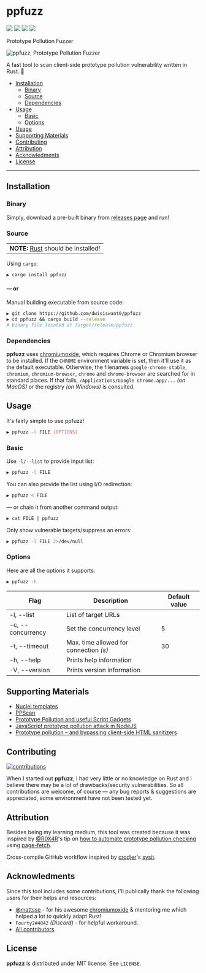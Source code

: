 # ppfuzz

<p align="left">
	<a href="https://www.rust-lang.org/"><img src="https://img.shields.io/badge/made%20with-Rust-red"></a>
	<a href="#"><img src="https://img.shields.io/badge/platform-osx%2Flinux%2Fwindows-blueviolet"></a>
	<a href="https://github.com/dwisiswant0/ppfuzz/releases"><img src="https://img.shields.io/github/release/dwisiswant0/ppfuzz?color=blue"></a>
	<a href="https://github.com/dwisiswant0/ppfuzz/issues"><img src="https://img.shields.io/github/issues/dwisiswant0/ppfuzz?color=yellow"></a>
</p>

Prototype Pollution Fuzzer

<img src="https://user-images.githubusercontent.com/25837540/124197070-f0ffb800-daf7-11eb-9d65-edda5d94633f.jpg" alt="ppfuzz, Prototype Pollution Fuzzer">

A fast tool to scan client-side prototype pollution vulnerability written in Rust. 🦀

- [Installation](#installation)
  - [Binary](#binary)
  - [Source](#source)
  - [Dependencies](#dependencies)
- [Usage](#usage)
  - [Basic](#basic)
  - [Options](#options)
- [Usage](#usage)
- [Supporting Materials](#supporting-materials)
- [Contributing](#contributing)
- [Attribution](#attribution)
- [Acknowledments](#acknowledments)
- [License](#license)

---

## Installation

### Binary

Simply, download a pre-built binary from [releases page](https://github.com/dwisiswant0/ppfuzz/releases) and run!

### Source

<table>
	<td><b>NOTE:</b> <a href="https://www.rust-lang.org/tools/install">Rust</a> should be installed!</td>
</table>

Using `cargo`:

```bash
▶ cargo install ppfuzz
```

#### — or

Manual building executable from source code:

```bash
▶ git clone https://github.com/dwisiswant0/ppfuzz
▶ cd ppfuzz && cargo build --release
# binary file located at target/release/ppfuzz
```

### Dependencies

**ppfuzz** uses [chromiumoxide](https://github.com/mattsse/chromiumoxide), which requires Chrome or Chromium browser to be installed.
If the `CHROME` environment variable is set, then it'll use it as the default executable. Otherwise, the filenames `google-chrome-stable`, `chromium`, `chromium-browser`, `chrome` and `chrome-browser` are searched for in standard places. If that fails, `/Applications/Google Chrome.app/...` _(on MacOS)_ or the registry _(on Windows)_ is consulted.


## Usage

It's fairly simple to use ppfuzz!

```bash
▶ ppfuzz -l FILE [OPTIONS]
```

### Basic

Use `-l/--list` to provide input list:

```bash
▶ ppfuzz -l FILE
```

You can also provide the list using I/O redirection:

```bash
▶ ppfuzz < FILE
```

— or chain it from another command output:

```bash
▶ cat FILE | ppfuzz
```

Only show vulnerable targets/suppress an errors:

```bash
▶ ppfuzz -l FILE 2>/dev/null
```

### Options

Here are all the options it supports:

```bash
▶ ppfuzz -h
```

| **Flag**          	| **Description**                        	| **Default value** 	|
|-------------------	|----------------------------------------	|-------------------	|
| -l, --list        	| List of target URLs                    	|                   	|
| -c, --concurrency 	| Set the concurrency level              	| 5                 	|
| -t, --timeout     	| Max. time allowed for connection _(s)_ 	| 30                	|
| -h, --help        	| Prints help information                	|                   	|
| -V, --version     	| Prints version information             	|                   	|

## Supporting Materials

- [Nuclei templates](https://github.com/projectdiscovery/nuclei-templates/blob/master/headless/prototype-pollution-check.yaml)
- [PPScan](https://github.com/msrkp/PPScan)
- [Prototype Pollution and useful Script Gadgets](https://github.com/BlackFan/client-side-prototype-pollution)
- [JavaScript prototype pollution attack in NodeJS](https://github.com/HoLyVieR/prototype-pollution-nsec18/blob/master/paper/JavaScript_prototype_pollution_attack_in_NodeJS.pdf)
- [Prototype pollution – and bypassing client-side HTML sanitizers](https://research.securitum.com/prototype-pollution-and-bypassing-client-side-html-sanitizers/)

## Contributing

[![contributions](https://img.shields.io/badge/contributions-welcome-brightgreen.svg?style=flat)](https://github.com/dwisiswant0/ppfuzz/issues)

When I started out **ppfuzz**, I had very little or no knowledge on Rust and I believe there may be a lot of drawbacks/security vulnerabilities. So all contributions are welcome, of course — any bug reports & suggestions are appreciated, some environment have not been tested yet.

## Attribution

Besides being my learning medium, this tool was created because it was inspired by [@R0X4R](https://twitter.com/R0X4R/status/1402906185301323776)'s tip on [how to automate prototype pollution checking](https://twitter.com/R0X4R/status/1402906185301323776) using [page-fetch](https://github.com/detectify/page-fetch).

Cross-compile GitHub workflow inspired by [crodjer](https://github.com/crodjer)'s [sysit](https://github.com/crodjer/sysit/commit/160bdae51b2c90c3b6e8a0e6c4832506ebc55694).

## Acknowledments

Since this tool includes some contributions, I'll publically thank the following users for their helps and resources:

- [@mattsse](https://github.com/mattsse) - for his awesome [chromiumoxide](https://github.com/mattsse/chromiumoxide) & mentoring me which helped a lot to quickly adapt Rust!
- `Fourty2#4842` _(Discord)_ - for helpful workaround.
- [All contributors](https://github.com/dwisiswant0/ppfuzz/graphs/contributors).

## License

**ppfuzz** is distributed under MIT license. See `LICENSE`.
